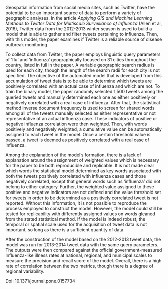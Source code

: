 Geospatial information from social media sites, such as Twitter, have the potential to be an important source of data to perform a variety of geographic analyses. In the article _Applying GIS and Machine Learning Methods to Twitter Data for Multiscale Surveillance of Influenza_ (Allen et al, 2016), Twitter data from the 2012-2013 winter season is used to build a model that is able to gather and filter tweets pertaining to influenza. Then, with this model, the paper examines if Twitter is a reliable source of disease outbreak monitoring. 

To collect data from Twitter, the paper employs linguistic query parameters of ‘flu’ and ‘influenza’ geographically focused on 31 cities throughout the country, listed in full in the paper. A variable geographic search radius is used for each city, though the length of the search radii for each city is not specified. The objective of the automated model that is developed from this accumulation of tweet data is to be able to determine which tweets are positively correlated with an actual case of influenza and which are not. To train the binary model, the paper randomly selected 1,500 tweets among the queried tweets and manually determined each one as either positively or negatively correlated with a real case of influenza. After that, the statistical method inverse document frequency is used to screen for shared words among all of the tweets manually selected as either representative or not representative of an actual influenza case. These indicators of positive or negative influenza correlation were then weighted. Then, with words positively and negatively weighted, a cumulative value can be automatically assigned to each tweet in the model. Once a certain threshold value is passed, a tweet is deemed as positively correlated with a real case of influenza. 

Among the explanation of the model’s formation, there is a lack of explanation around the assignment of weighted values which is necessary for the paper to be both reproducible and replicable. It is not made clear which words the statistical model determined as key words associated with both the tweets positively correlated with influenza cases and those negatively correlated, except that general words such as ‘influenza’ did not belong to either category. Further, the weighted value assigned to these positive and negative indicators are not defined and the value threshold set for tweets in order to be determined as a positively correlated tweet is not reported. Without this information, it is not possible to reproduce the process employed to construct the model. However, the model could still be tested for replicability with differently assigned values on words gleaned from the stated statistical method. If the model is indeed robust, the temporal or spatial scale used for the acquisition of tweet data is not important, so long as there is a sufficient quantity of data. 

After the construction of the model based on the 2012-2013 tweet data, the model was run for 2013-2014 tweet data with the same query parameters. The outputs were then compared against the official government-measured Influenza-like illness rates at national, regional, and municipal scales to measure the precision and recall score of the model. Overall, there is a high rate of correlation between the two metrics, though there is a degree of regional variability.



Doi: 10.1371/journal.pone.0157734


